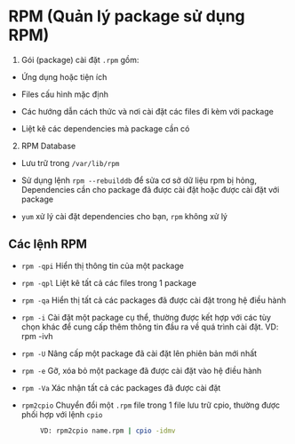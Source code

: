 # RPM (Quản lý package sử dụng RPM)

1. Gói (package) cài đặt `.rpm` gồm:

- Ứng dụng hoặc tiện ích

- Files cấu hình mặc định

- Các hướng dẫn cách thức và nơi cài đặt các files đi kèm với package

- Liệt kê các dependencies mà package cần có

2. RPM Database

- Lưu trữ trong `/var/lib/rpm`

- Sử dụng lệnh `rpm --rebuilddb` để sửa cơ sở dữ liệu rpm bị hỏng, Dependencies cần cho package đã được cài đặt 
hoặc được cài đặt với package

- `yum` xử lý cài đặt dependencies cho bạn, `rpm` không xử lý

## Các lệnh RPM

+ `rpm -qpi` Hiển thị thông tin của một package

+ `rpm -qpl` Liệt kê tất cả các files trong 1 package

+ `rpm -qa` Hiển thị tất cả các packages đã được cài đặt trong hệ điều hành

+ `rpm -i` Cài đặt một package cụ thể, thường được kết hợp với các tùy chọn khác 
để cung cấp thêm thông tin đầu ra về quá trình cài đặt. VD: rpm -ivh

+ `rpm -U` Nâng cấp một package đã cài đặt lên phiên bản mới nhất

+ `rpm -e` Gỡ, xóa bỏ một package đã được cài đặt vào hệ điều hành

+ `rpm -Va` Xác nhận tất cả các packages đã được cài đặt

+ `rpm2cpio` Chuyển đổi một `.rpm` file trong 1 file lưu trữ cpio, thường được phối hợp với lệnh `cpio`

```sh
 		VD: rpm2cpio name.rpm | cpio -idmv
```
